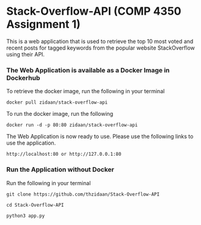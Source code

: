# Stack-Overflow-API (COMP 4350 Assignment 1)

This is a web application that is used to retrieve the top 10 most voted and recent posts for tagged keywords from the popular website StackOverflow using their API.

### The Web Application is available as a Docker Image in Dockerhub

To retrieve the docker image, run the following in your terminal
```
docker pull zidaan/stack-overflow-api
```
To run the docker image, run the following
```
docker run -d -p 80:80 zidaan/stack-overflow-api
```
The Web Application is now ready to use. Please use the following links to use the application.
```
http://localhost:80 or http://127.0.0.1:80
```
### Run the Application without Docker
Run the following in your terminal

```
git clone https://github.com/thzidaan/Stack-Overflow-API
```
```
cd Stack-Overflow-API
```
```
python3 app.py
```

